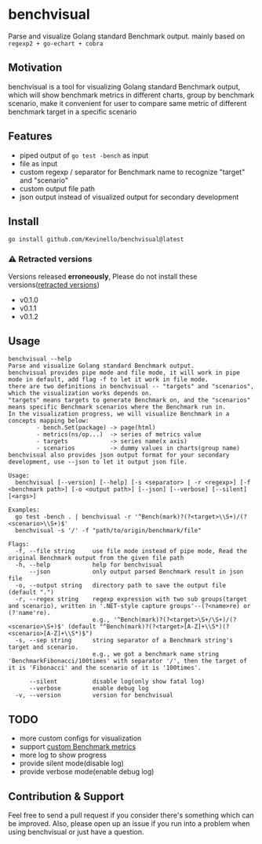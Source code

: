 # benchvisual

Parse and visualize Golang standard Benchmark output.
mainly based on `regexp2 + go-echart + cobra`

## Motivation

benchvisual is a tool for visualizing Golang standard Benchmark output, which will show benchmark metrics in different charts, group by benchmark scenario, make it convenient for user to compare same metric of different benchmark target in a specific scenario

## Features

- piped output of `go test -bench` as input
- file as input
- custom regexp / separator for Benchmark name to recognize "target" and "scenario"
- custom output file path
- json output instead of visualized output for secondary development

## Install

```shell
go install github.com/Kevinello/benchvisual@latest
```

### ⚠️ Retracted versions

Versions released **erroneously**, Please do not install these versions([retracted versions](https://go.dev/ref/mod#go-mod-file-retract))

- v0.1.0
- v0.1.1
- v0.1.2

## Usage

```shell
benchvisual --help
Parse and visualize Golang standard Benchmark output.
benchvisual provides pipe mode and file mode, it will work in pipe mode in default, add flag -f to let it work in file mode.
there are two definitions in benchvisual -- "targets" and "scenarios", which the visualization works depends on.
"targets" means targets to generate Benchmark on, and the "scenarios" means specific Benchmark scenarios where the Benchmark run in.
In the visualization progress, we will visualize Benchmark in a concepts mapping below:
        - bench.Set(package) -> page(html)
        - metrics(ns/op...)  -> series of metrics value
        - targets            -> series name(x axis)
        - scenarios          -> dummy values in charts(group name)
benchvisual also provides json output format for your secondary development, use --json to let it output json file.

Usage:
  benchvisual [--version] [--help] [-s <separator> | -r <regexp>] [-f <benchmark path>] [-o <output path>] [--json] [--verbose] [--silent] [<args>]

Examples:
  go test -bench . | benchvisual -r '^Bench(mark)?(?<target>\\S+)/(?<scenario>\\S+)$'
  benchvisual -s '/' -f "path/to/origin/benchmark/file"

Flags:
  -f, --file string     use file mode instead of pipe mode, Read the original Benchmark output from the given file path
  -h, --help            help for benchvisual
      --json            only output parsed Benchmark result in json file
  -o, --output string   directory path to save the output file (default ".")
  -r, --regex string    regexp expression with two sub groups(target and scenario), written in '.NET-style capture groups'--(?<name>re) or (?'name're).
                        e.g., '^Bench(mark)?(?<target>\S+/\S+)/(?<scenario>\S+)$' (default "^Bench(mark)?(?<target>[A-Z]+\\S*)(?<scenario>[A-Z]+\\S*)$")
  -s, --sep string      string separator of a Benchmark string's target and scenario.
                        e.g., we got a benchmark name string 'BenchmarkFibonacci/100times' with separator '/', then the target of it is 'Fibonacci' and the scenario of it is '100times'.
                        
      --silent          disable log(only show fatal log)
      --verbose         enable debug log
  -v, --version         version for benchvisual
```

## TODO

- more custom configs for visualization
- support [custom Benchmark metrics](https://tip.golang.org/pkg/testing/#B.ReportMetric)
- more log to show progress
- provide silent mode(disable log)
- provide verbose mode(enable debug log)

## Contribution & Support

Feel free to send a pull request if you consider there's something which can be improved. Also, please open up an issue if you run into a problem when using benchvisual or just have a question.
